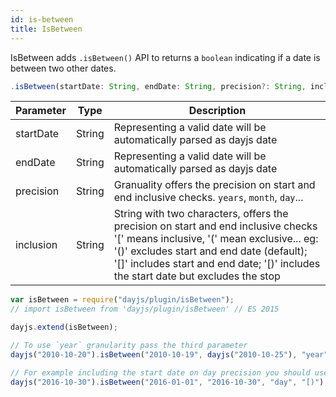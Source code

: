 ```yaml
---
id: is-between
title: IsBetween
---
```


IsBetween adds `.isBetween()` API to returns a `boolean` indicating if a date is between two other dates.


```typescript
.isBetween(startDate: String, endDate: String, precision?: String, inclusion?: String): Boolean
```
Parameter |Type| Description
---|---|---
startDate |String| Representing a valid date will be automatically parsed as dayjs date
endDate |String| Representing a valid date will be automatically parsed as dayjs date
precision |String| Granuality offers the precision on start and end inclusive checks. `years`, `month`, `day`... 
inclusion |String| String with two characters, offers the precision on start and end inclusive checks '[' means inclusive, '(' mean exclusive... eg: '()' excludes start and end date (default); '[]' includes start and end date; '[)' includes the start date but excludes the stop

```javascript
var isBetween = require("dayjs/plugin/isBetween");
// import isBetween from 'dayjs/plugin/isBetween' // ES 2015

dayjs.extend(isBetween);

// To use `year` granularity pass the third parameter
dayjs("2010-10-20").isBetween("2010-10-19", dayjs("2010-10-25"), "year");

// For example including the start date on day precision you should use 'day' as 3rd parameter.
dayjs("2016-10-30").isBetween("2016-01-01", "2016-10-30", "day", "[)");
```
